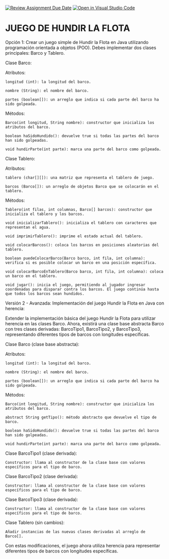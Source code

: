 [![Review Assignment Due Date](https://classroom.github.com/assets/deadline-readme-button-24ddc0f5d75046c5622901739e7c5dd533143b0c8e959d652212380cedb1ea36.svg)](https://classroom.github.com/a/6SoZHdOA)
[![Open in Visual Studio Code](https://classroom.github.com/assets/open-in-vscode-718a45dd9cf7e7f842a935f5ebbe5719a5e09af4491e668f4dbf3b35d5cca122.svg)](https://classroom.github.com/online_ide?assignment_repo_id=13725546&assignment_repo_type=AssignmentRepo)
# JUEGO DE HUNDIR LA FLOTA
Opción 1: Crear un juego simple de Hundir la Flota en Java utilizando programación orientada a objetos (POO). Debes implementar dos clases principales: Barco y Tablero.

Clase Barco:

Atributos:  

	longitud (int): la longitud del barco.  
 
	nombre (String): el nombre del barco.  
 
	partes (boolean[]): un arreglo que indica si cada parte del barco ha sido golpeada.  
 

Métodos:  

	Barco(int longitud, String nombre): constructor que inicializa los atributos del barco.  
 
	boolean haSidoHundido(): devuelve true si todas las partes del barco han sido golpeadas.  
 
	void hundirParte(int parte): marca una parte del barco como golpeada.  
 

Clase Tablero:

Atributos:  

	tablero (char[][]): una matriz que representa el tablero de juego.  
 
	barcos (Barco[]): un arreglo de objetos Barco que se colocarán en el tablero.  
 

Métodos:  

	Tablero(int filas, int columnas, Barco[] barcos): constructor que inicializa el tablero y los barcos.  
 
	void inicializarTablero(): inicializa el tablero con caracteres que representan el agua.  
 
	void imprimirTablero(): imprime el estado actual del tablero.  
 
	void colocarBarcos(): coloca los barcos en posiciones aleatorias del tablero.  
 
	boolean puedeColocarBarco(Barco barco, int fila, int columna): verifica si es posible colocar un barco en una posición específica.  
 
	void colocarBarcoEnTablero(Barco barco, int fila, int columna): coloca un barco en el tablero.  
 
	void jugar(): inicia el juego, permitiendo al jugador ingresar coordenadas para disparar contra los barcos. El juego continúa hasta que todos los barcos sean hundidos.  
 


Versión 2 - Avanzada: Implementación del juego Hundir la Flota en Java con herencia:  


Extender la implementación básica del juego Hundir la Flota para utilizar herencia en las clases Barco. Ahora, existirá una clase base abstracta Barco con tres clases derivadas: BarcoTipo1, BarcoTipo2, y BarcoTipo3, representando diferentes tipos de barcos con longitudes específicas.  


Clase Barco (clase base abstracta):

Atributos:  

	longitud (int): la longitud del barco.  
 
	nombre (String): el nombre del barco.  
 
	partes (boolean[]): un arreglo que indica si cada parte del barco ha sido golpeada.  
 

Métodos:  

	Barco(int longitud, String nombre): constructor que inicializa los atributos del barco.  
 
	abstract String getTipo(): método abstracto que devuelve el tipo de barco.  
 
	boolean haSidoHundido(): devuelve true si todas las partes del barco han sido golpeadas.  
 
	void hundirParte(int parte): marca una parte del barco como golpeada.  
 

Clase BarcoTipo1 (clase derivada):  


	Constructor: llama al constructor de la clase base con valores específicos para el tipo de barco.  
 

Clase BarcoTipo2 (clase derivada):   


	Constructor: llama al constructor de la clase base con valores específicos para el tipo de barco.  
 

Clase BarcoTipo3 (clase derivada):  


	Constructor: llama al constructor de la clase base con valores específicos para el tipo de barco.  
 

Clase Tablero (sin cambios):  


	Añadir instancias de las nuevas clases derivadas al arreglo de Barco[].  
 
Con estas modificaciones, el juego ahora utiliza herencia para representar diferentes tipos de barcos con longitudes específicas.

